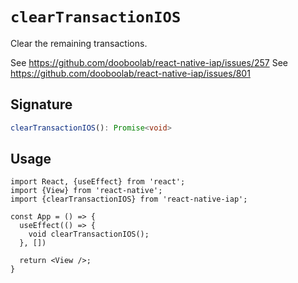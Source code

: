 # `clearTransactionIOS`

Clear the remaining transactions.

See https://github.com/dooboolab/react-native-iap/issues/257
See https://github.com/dooboolab/react-native-iap/issues/801

## Signature

```ts
clearTransactionIOS(): Promise<void>
```

## Usage

```tsx
import React, {useEffect} from 'react';
import {View} from 'react-native';
import {clearTransactionIOS} from 'react-native-iap';

const App = () => {
  useEffect(() => {
    void clearTransactionIOS();
  }, [])

  return <View />;
}
```
